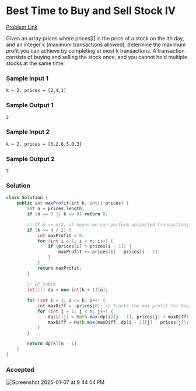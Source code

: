 # Best Time to Buy and Sell Stock IV

[Problem Link](https://leetcode.com/problems/best-time-to-buy-and-sell-stock-iv/description/) 

Given an array prices where prices[i] is the price of a stock on the ith day, and an integer k (maximum transactions allowed), 
determine the maximum profit you can achieve by completing at most k transactions. A transaction consists of buying and selling the 
stock once, and you cannot hold multiple stocks at the same time.


### Sample Input 1
```
k = 2, prices = [2,4,1]  
```
### Sample Output 1
```
2
```

### Sample Input 2
```
k = 2, prices = [3,2,6,5,0,3]  
```
### Sample Output 2
```
7
```

### Solution
```java
class Solution {
    public int maxProfit(int k, int[] prices) {
        int n = prices.length;
        if (n == 0 || k == 0) return 0;

        // If k >= n/2, it means we can perform unlimited transactions
        if (k >= n / 2) {
            int maxProfit = 0;
            for (int i = 1; i < n; i++) {
                if (prices[i] > prices[i - 1]) {
                    maxProfit += prices[i] - prices[i - 1];
                }
            }
            return maxProfit;
        }

        // DP table
        int[][] dp = new int[k + 1][n];
        
        for (int i = 1; i <= k; i++) {
            int maxDiff = -prices[0]; // Tracks the max profit for buying
            for (int j = 1; j < n; j++) {
                dp[i][j] = Math.max(dp[i][j - 1], prices[j] + maxDiff);
                maxDiff = Math.max(maxDiff, dp[i - 1][j] - prices[j]);
            }
        }

        return dp[k][n - 1];
    }
}
```

### Accepted
![Screenshot 2025-01-07 at 9 44 54 PM](https://github.com/user-attachments/assets/72202d89-c785-44a4-bd76-bbc1bc2b0dc7)
